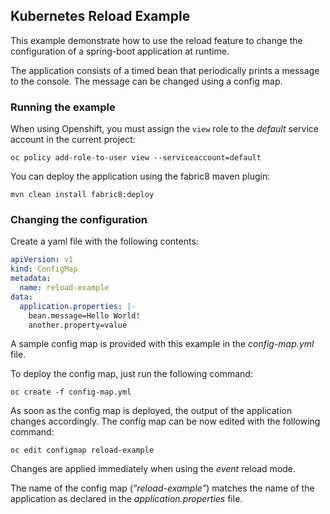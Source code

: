 ## Kubernetes Reload Example

This example demonstrate how to use the reload feature to change the configuration of a spring-boot application at runtime.

The application consists of a timed bean that periodically prints a message to the console. 
The message can be changed using a config map.

### Running the example

When using Openshift, you must assign the `view` role to the *default* service account in the current project:

```
oc policy add-role-to-user view --serviceaccount=default
```

You can deploy the application using the fabric8 maven plugin:

```
mvn clean install fabric8:deploy
```

### Changing the configuration

Create a yaml file with the following contents:

```yml
apiVersion: v1
kind: ConfigMap
metadata:
  name: reload-example
data:
  application.properties: |-
    bean.message=Hello World!
    another.property=value
```

A sample config map is provided with this example in the *config-map.yml* file.

To deploy the config map, just run the following command:

```
oc create -f config-map.yml
```

As soon as the config map is deployed, the output of the application changes accordingly.
The config map can be now edited with the following command:

```
oc edit configmap reload-example
```

Changes are applied immediately when using the *event* reload mode.

The name of the config map (*"reload-example"*) matches the name of the application as declared in the *application.properties* file.
